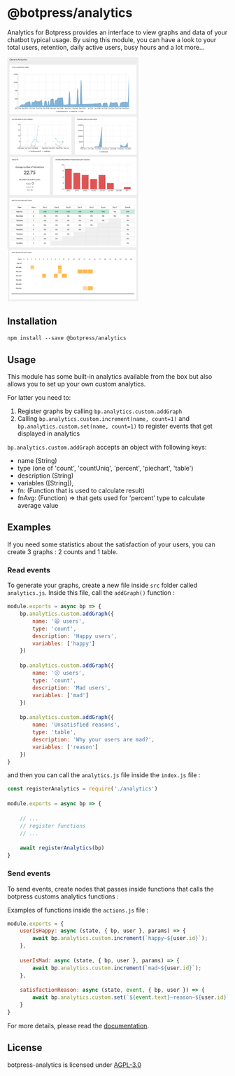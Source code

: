 # @botpress/analytics

Analytics for Botpress provides an interface to view graphs and data of your chatbot typical usage. By using this module, you can have a look to your total users, retention, daily active users, busy hours and a lot more...

<img src='./assets/preview.png' width='300px'>

## Installation

```
npm install --save @botpress/analytics
```

## Usage

This module has some built-in analytics available from the box but also allows you to set up your own custom analytics.

For latter you need to:

1. Register graphs by calling `bp.analytics.custom.addGraph`
2. Calling `bp.analytics.custom.increment(name, count=1)` and `bp.analytics.custom.set(name, count=1)` to register events that get displayed in analytics

`bp.analytics.custom.addGraph` accepts an object with following keys:

- name (String)
- type (one of 'count', 'countUniq', 'percent', 'piechart', 'table')
- description (String)
- variables ([String]),
- fn: (Function that is used to calculate result)
- fnAvg: (Function) => that gets used for 'percent' type to calculate average value

## Examples

If you need some statistics about the satisfaction of your users, you can create 3 graphs : 2 counts and 1 table.

### Read events

To generate your graphs, create a new file inside `src` folder called `analytics.js`. 
Inside this file, call the `addGraph()` function :

```js
module.exports = async bp => {
    bp.analytics.custom.addGraph({
        name: '😃 users',
        type: 'count',
        description: 'Happy users',
        variables: ['happy']
    })

    bp.analytics.custom.addGraph({
        name: '😕 users',
        type: 'count',
        description: 'Mad users',
        variables: ['mad']
    })

    bp.analytics.custom.addGraph({
        name: 'Unsatisfied reasons',
        type: 'table',
        description: 'Why your users are mad?',
        variables: ['reason']
    })
}
```

and then you can call the `analytics.js` file inside the `index.js` file :

```js
const registerAnalytics = require('./analytics')

module.exports = async bp => {

    // ...
    // register functions
    // ...

    await registerAnalytics(bp)
}

```

### Send events

To send events, create nodes that passes inside functions that calls the botpress customs analytics functions :

Examples of functions inside the `actions.js` file :

```js
module.exports = {
    userIsHappy: async (state, { bp, user }, params) => {
        await bp.analytics.custom.increment(`happy~${user.id}`);
    },

    userIsMad: async (state, { bp, user }, params) => {
        await bp.analytics.custom.increment(`mad~${user.id}`);
    },

    satisfactionReason: async (state, event, { bp, user }) => {
        await bp.analytics.custom.set(`${event.text}~reason~${user.id}`);
    }
}
```

For more details, please read the [documentation](https://botpress.io/docs/latest/recipes/analytics/).

## License

botpress-analytics is licensed under [AGPL-3.0](/LICENSE)
